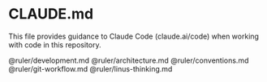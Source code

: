 # CLAUDE.md

This file provides guidance to Claude Code (claude.ai/code) when working with code in this repository.

@ruler/development.md
@ruler/architecture.md
@ruler/conventions.md
@ruler/git-workflow.md
@ruler/linus-thinking.md

